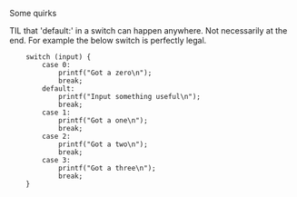 Some quirks

TIL that 'default:' in a switch can happen anywhere. Not necessarily at the
end. For example the below switch is perfectly legal.

```
    switch (input) {
        case 0:
            printf("Got a zero\n");
            break;
        default:
            printf("Input something useful\n");
            break;
        case 1:
            printf("Got a one\n");
            break;
        case 2:
            printf("Got a two\n");
            break;
        case 3:
            printf("Got a three\n");
            break;
    }

```
